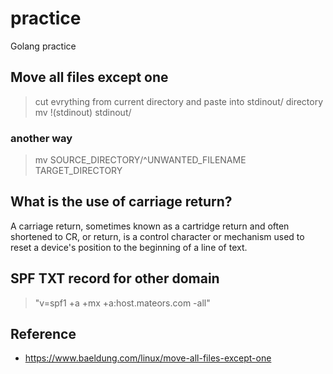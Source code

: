 # practice
Golang practice

## Move all files except one
> cut evrything from current directory and paste into stdinout/ directory \
> mv !(stdinout) stdinout/

### another way
> mv SOURCE_DIRECTORY/^UNWANTED_FILENAME TARGET_DIRECTORY

## What is the use of carriage return?
A carriage return, sometimes known as a cartridge return and often shortened to CR, <CR> or return, is a control character or mechanism used to reset a device's position to the beginning of a line of text.


## SPF TXT record for other domain
> "v=spf1 +a +mx +a:host.mateors.com -all"

## Reference
* https://www.baeldung.com/linux/move-all-files-except-one